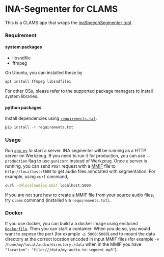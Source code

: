 # INA-Segmenter for CLAMS

This is a CLAMS app that wraps the [inaSpeechSegmenter tool](https://github.com/ina-foss/inaSpeechSegmenter).


### Requirement

#### system packages
* libsndfile
* ffmpeg

On Ubuntu, you can installed these by 

``` bash
apt install ffmpeg libsndfile1
```

For other OSs, please refer to the supported package managers to install system libraries.

#### python packages 

Install dependencies using [`requirements.txt`](requirements.txt).

``` bash
pip install -r requirements.txt
```

### Usage

Run [`app.py`](app.py) to start a server. INA segmenter will be running as a HTTP server on Werkzeug. If you need to run it for production, you can use `--production` flag to use `gunicorn` instead of Werkzeug. 
Once a server is running, you can send `POST` request with a [MMIF](https://mmif.clams.ai) file to `http://localhost:5000` to get audio files annotated with segmentation. For example, using `curl` command, 

``` bash 
curl -d@localaudios.mmif localhost:5000
```

If you are not sure how to create a MMIF file from your source audio files, try `clams` command (installed via `requirements.txt`). 

### Docker
If you use docker, you can build a a docker image using enclosed [`Dockerfile`](Dockerfile). Then you can start a container. When you do so, you would want to expose the port (for example `-p 5000:5000`) and to mount the data directory at the correct location encoded in input MMIF files (for example `-v /home/my/local/audio/directory:/data` when in the MMIF you have `"location": "file:///data/my-audio-to-segment.mp3"`).
